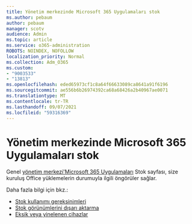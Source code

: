 ```yaml
---
title: Yönetim merkezinde Microsoft 365 Uygulamaları stok
ms.author: pebaum
author: pebaum
manager: scotv
audience: Admin
ms.topic: article
ms.service: o365-administration
ROBOTS: NOINDEX, NOFOLLOW
localization_priority: Normal
ms.collection: Adm_O365
ms.custom:
- "9003533"
- "13813"
ms.openlocfilehash: eded65973cf1c8a64f66633089ca8641a91f6196
ms.sourcegitcommit: ae556b6b26974392ca68a68426a2b40967ae0071
ms.translationtype: MT
ms.contentlocale: tr-TR
ms.lasthandoff: 09/07/2021
ms.locfileid: "59316369"
---
```

# <a name="inventory-in-microsoft-365-apps-admin-center"></a>Yönetim merkezinde Microsoft 365 Uygulamaları stok

Genel [yönetim merkezi'Microsoft 365 Uygulamaları](https://docs.microsoft.com/deployoffice/admincenter/inventory) Stok sayfası, size kuruluş Office yüklemelerin durumuyla ilgili öngörüler sağlar. 

Daha fazla bilgi için bkz.:

- [Stok kullanımı gereksinimleri](https://docs.microsoft.com/deployoffice/admincenter/inventory#requirements-for-using-inventory)
- [Stok görünümlerini dışarı aktarma](https://docs.microsoft.com/deployoffice/admincenter/inventory#export-inventory-views)
- [Eksik veya yinelenen cihazlar](https://docs.microsoft.com/deployoffice/admincenter/inventory#missing-or-duplicate-devices)